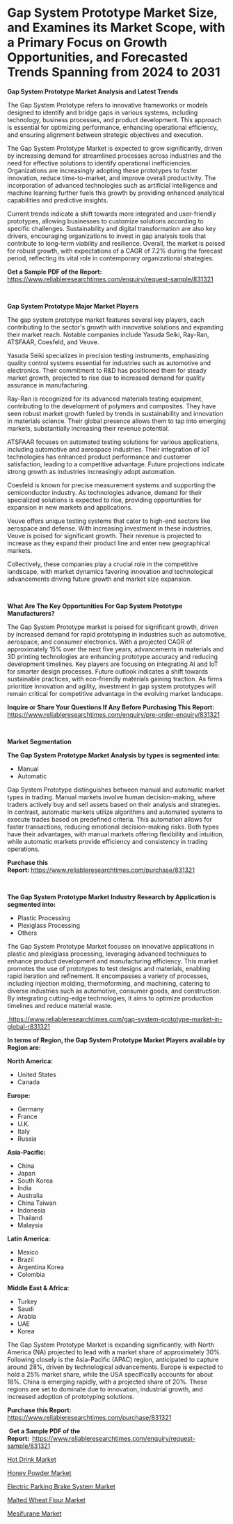 <p><h1>Gap System Prototype Market Size, and Examines its Market Scope, with a Primary Focus on Growth Opportunities, and Forecasted Trends Spanning from 2024 to 2031</h1></p><p><strong>Gap System Prototype Market Analysis and Latest Trends</strong></p>
<p><p>The Gap System Prototype refers to innovative frameworks or models designed to identify and bridge gaps in various systems, including technology, business processes, and product development. This approach is essential for optimizing performance, enhancing operational efficiency, and ensuring alignment between strategic objectives and execution.</p><p>The Gap System Prototype Market is expected to grow significantly, driven by increasing demand for streamlined processes across industries and the need for effective solutions to identify operational inefficiencies. Organizations are increasingly adopting these prototypes to foster innovation, reduce time-to-market, and improve overall productivity. The incorporation of advanced technologies such as artificial intelligence and machine learning further fuels this growth by providing enhanced analytical capabilities and predictive insights.</p><p>Current trends indicate a shift towards more integrated and user-friendly prototypes, allowing businesses to customize solutions according to specific challenges. Sustainability and digital transformation are also key drivers, encouraging organizations to invest in gap analysis tools that contribute to long-term viability and resilience. Overall, the market is poised for robust growth, with expectations of a CAGR of 7.2% during the forecast period, reflecting its vital role in contemporary organizational strategies.</p></p>
<p><strong>Get a Sample PDF of the Report:&nbsp;</strong> <a href="https://www.reliableresearchtimes.com/enquiry/request-sample/831321?utm_campaign=1529&utm_medium=2&utm_source=Github&utm_content=ia&utm_term=08102024&utm_id=gap-system-prototype">https://www.reliableresearchtimes.com/enquiry/request-sample/831321</a></p>
<p>&nbsp;</p>
<p><strong>Gap System Prototype Major Market Players</strong></p>
<p><p>The gap system prototype market features several key players, each contributing to the sector's growth with innovative solutions and expanding their market reach. Notable companies include Yasuda Seiki, Ray-Ran, ATSFAAR, Coesfeld, and Veuve.</p><p>Yasuda Seiki specializes in precision testing instruments, emphasizing quality control systems essential for industries such as automotive and electronics. Their commitment to R&D has positioned them for steady market growth, projected to rise due to increased demand for quality assurance in manufacturing.</p><p>Ray-Ran is recognized for its advanced materials testing equipment, contributing to the development of polymers and composites. They have seen robust market growth fueled by trends in sustainability and innovation in materials science. Their global presence allows them to tap into emerging markets, substantially increasing their revenue potential.</p><p>ATSFAAR focuses on automated testing solutions for various applications, including automotive and aerospace industries. Their integration of IoT technologies has enhanced product performance and customer satisfaction, leading to a competitive advantage. Future projections indicate strong growth as industries increasingly adopt automation.</p><p>Coesfeld is known for precise measurement systems and supporting the semiconductor industry. As technologies advance, demand for their specialized solutions is expected to rise, providing opportunities for expansion in new markets and applications.</p><p>Veuve offers unique testing systems that cater to high-end sectors like aerospace and defense. With increasing investment in these industries, Veuve is poised for significant growth. Their revenue is projected to increase as they expand their product line and enter new geographical markets.</p><p>Collectively, these companies play a crucial role in the competitive landscape, with market dynamics favoring innovation and technological advancements driving future growth and market size expansion.</p></p>
<p>&nbsp;</p>
<p><strong>What Are The Key Opportunities For Gap System Prototype Manufacturers?</strong></p>
<p><p>The Gap System Prototype market is poised for significant growth, driven by increased demand for rapid prototyping in industries such as automotive, aerospace, and consumer electronics. With a projected CAGR of approximately 15% over the next five years, advancements in materials and 3D printing technologies are enhancing prototype accuracy and reducing development timelines. Key players are focusing on integrating AI and IoT for smarter design processes. Future outlook indicates a shift towards sustainable practices, with eco-friendly materials gaining traction. As firms prioritize innovation and agility, investment in gap system prototypes will remain critical for competitive advantage in the evolving market landscape.</p></p>
<p><strong>Inquire or Share Your Questions If Any Before Purchasing This Report:</strong> <a href="https://www.reliableresearchtimes.com/enquiry/pre-order-enquiry/831321?utm_campaign=1529&utm_medium=2&utm_source=Github&utm_content=ia&utm_term=08102024&utm_id=gap-system-prototype">https://www.reliableresearchtimes.com/enquiry/pre-order-enquiry/831321</a></p>
<p>&nbsp;</p>
<p><strong>Market Segmentation</strong></p>
<p><strong>The Gap System Prototype Market Analysis by types is segmented into:</strong></p>
<p><ul><li>Manual</li><li>Automatic</li></ul></p>
<p><p>Gap System Prototype distinguishes between manual and automatic market types in trading. Manual markets involve human decision-making, where traders actively buy and sell assets based on their analysis and strategies. In contrast, automatic markets utilize algorithms and automated systems to execute trades based on predefined criteria. This automation allows for faster transactions, reducing emotional decision-making risks. Both types have their advantages, with manual markets offering flexibility and intuition, while automatic markets provide efficiency and consistency in trading operations.</p></p>
<p><strong>Purchase this Report:&nbsp;</strong><a href="https://www.reliableresearchtimes.com/purchase/831321?utm_campaign=1529&utm_medium=2&utm_source=Github&utm_content=ia&utm_term=08102024&utm_id=gap-system-prototype">https://www.reliableresearchtimes.com/purchase/831321</a></p>
<p>&nbsp;</p>
<p><strong>The Gap System Prototype Market Industry Research by Application is segmented into:</strong></p>
<p><ul><li>Plastic Processing</li><li>Plexiglass Processing</li><li>Others</li></ul></p>
<p><p>The Gap System Prototype Market focuses on innovative applications in plastic and plexiglass processing, leveraging advanced techniques to enhance product development and manufacturing efficiency. This market promotes the use of prototypes to test designs and materials, enabling rapid iteration and refinement. It encompasses a variety of processes, including injection molding, thermoforming, and machining, catering to diverse industries such as automotive, consumer goods, and construction. By integrating cutting-edge technologies, it aims to optimize production timelines and reduce material waste.</p></p>
<p><a href="https://www.reliableresearchtimes.com/gap-system-prototype-market-in-global-r831321?utm_campaign=1529&utm_medium=2&utm_source=Github&utm_content=ia&utm_term=08102024&utm_id=gap-system-prototype">&nbsp;https://www.reliableresearchtimes.com/gap-system-prototype-market-in-global-r831321</a></p>
<p><strong>In terms of Region, the Gap System Prototype Market Players available by Region are:</strong></p>
<p>
    <p> <strong> North America: </strong>
        <ul>
            <li>United States</li>
            <li>Canada</li>
        </ul>
        </p> 
    <p> <strong> Europe: </strong>
        <ul>
            <li>Germany</li>
            <li>France</li>
            <li>U.K.</li>
            <li>Italy</li>
            <li>Russia</li>
        </ul>
        </p> 
    <p> <strong> Asia-Pacific: </strong>
        <ul>
            <li>China</li>
            <li>Japan</li>
            <li>South Korea</li>
            <li>India</li>
            <li>Australia</li>
            <li>China Taiwan</li>
            <li>Indonesia</li>
            <li>Thailand</li>
            <li>Malaysia</li>
        </ul>
        </p> 
    <p> <strong> Latin America: </strong>
        <ul>
            <li>Mexico</li>
            <li>Brazil</li>
            <li>Argentina Korea</li>
            <li>Colombia</li>
        </ul>
        </p> 
    <p> <strong> Middle East & Africa: </strong>
        <ul>
            <li>Turkey</li>
            <li>Saudi</li>
            <li>Arabia</li>
            <li>UAE</li>
            <li>Korea</li>
        </ul>
    </p>
    </p>
<p><p>The Gap System Prototype Market is expanding significantly, with North America (NA) projected to lead with a market share of approximately 30%. Following closely is the Asia-Pacific (APAC) region, anticipated to capture around 28%, driven by technological advancements. Europe is expected to hold a 25% market share, while the USA specifically accounts for about 18%. China is emerging rapidly, with a projected share of 20%. These regions are set to dominate due to innovation, industrial growth, and increased adoption of prototyping solutions.</p></p>
<p><strong>Purchase this Report: </strong><a href="https://www.reliableresearchtimes.com/purchase/831321?utm_campaign=1529&utm_medium=2&utm_source=Github&utm_content=ia&utm_term=08102024&utm_id=gap-system-prototype">https://www.reliableresearchtimes.com/purchase/831321</a></p>
<p>&nbsp;<strong>Get a Sample PDF of the Report:&nbsp;&nbsp;</strong><a href="https://www.reliableresearchtimes.com/enquiry/request-sample/831321?utm_campaign=1529&utm_medium=2&utm_source=Github&utm_content=ia&utm_term=08102024&utm_id=gap-system-prototype">https://www.reliableresearchtimes.com/enquiry/request-sample/831321</a></p>
<p><strong></strong></p>
<p><p><a href="https://www.linkedin.com/pulse/hot-drink-market-size-share-analysis-growth-trends-forecast-figge?utm_campaign=1529&utm_medium=2&utm_source=Github&utm_content=ia&utm_term=08102024&utm_id=gap-system-prototype">Hot Drink Market</a></p><p><a href="https://www.linkedin.com/pulse/pioneering-growth-analyzing-global-honey-powder-market-dynamics-5nxje?utm_campaign=1529&utm_medium=2&utm_source=Github&utm_content=ia&utm_term=08102024&utm_id=gap-system-prototype">Honey Powder Market</a></p><p><a href="https://www.linkedin.com/pulse/global-electric-parking-brake-system-market-trends-insights-v8ype?utm_campaign=1529&utm_medium=2&utm_source=Github&utm_content=ia&utm_term=08102024&utm_id=gap-system-prototype">Electric Parking Brake System Market</a></p><p><a href="https://www.linkedin.com/pulse/malted-wheat-flour-market-revolution-2024-2031-trends-shaping-yp7je?utm_campaign=1529&utm_medium=2&utm_source=Github&utm_content=ia&utm_term=08102024&utm_id=gap-system-prototype">Malted Wheat Flour Market</a></p><p><a href="https://www.linkedin.com/pulse/insights-mesifurane-industry-market-financial-status-size-revenue-c0x2e?utm_campaign=1529&utm_medium=2&utm_source=Github&utm_content=ia&utm_term=08102024&utm_id=gap-system-prototype">Mesifurane Market</a></p></p>